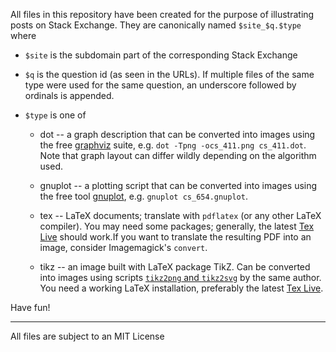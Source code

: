 All files in this repository have been created for the purpose of illustrating
posts on Stack Exchange. They are canonically named `$site_$q.$type` where

 * `$site` is the subdomain part of the corresponding Stack Exchange

 * `$q` is the question id (as seen in the URLs). If multiple files of the same type
     were used for the same question, an underscore followed by ordinals is
     appended.

 * `$type` is one of

   * dot     -- a graph description that can be converted into images using the free
                [graphviz](http://graphviz.org/) suite, e.g. `dot -Tpng -ocs_411.png cs_411.dot`. Note
                that graph layout can differ wildly depending on the algorithm used.

   * gnuplot -- a plotting script that can be converted into images using the
              free tool [gnuplot](http://gnuplot.info/), e.g. `gnuplot cs_654.gnuplot`.

   * tex     -- LaTeX documents; translate with `pdflatex` (or any other LaTeX
              compiler). You may need some packages; generally, the latest [Tex Live](https://www.tug.org/texlive/)
              should work.If you want to translate the resulting PDF into an
              image, consider Imagemagick's `convert`.

   * tikz    -- an image built with LaTeX package TikZ. Can be converted into images
              using scripts [`tikz2png` and `tikz2svg`](https://github.com/akerbos/scripts)
              by the same author.
              You need a working LaTeX installation, preferably the latest [Tex Live](https://www.tug.org/texlive/).
              
Have fun!

--------------------------------------------------

All files are subject to an MIT License
